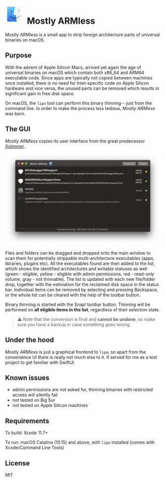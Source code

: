 # ![](Armless/Assets.xcassets/AppIcon.appiconset/snap64.png) Mostly ARMless

Mostly ARMless is a small app to strip foreign architecture parts of universal binaries on macOS.

## Purpose

With the advent of Apple Silicon Macs, arrived yet again the age of universal binaries on macOS which contain both x86_64 and ARM64 executable code. Since apps are typically not copied between machines once installed, there is no need for Intel-specific code on Apple Silicon hardware and vice versa, the unused parts can be removed which results in significant gain in free disk space.

On macOS, the `lipo` tool can perform this binary thinning-- just from the command line. In order to make the process less tedious, _Mostly ARMless_ was born.

## The GUI

_Mostly ARMless_ copies its user interface from the great predecessor [_Xslimmer_](https://xslimmer.com). 

![main window](docs/main.png)

Files and folders can be dragged and dropped onto the main window to scan them for potentially strippable multi-architecture executables (apps, libraries, plugins etc). All the executables found are then added to the list, which shows the identified architectures and writable statuses as well (green - eligible, yellow - eligible with admin permissions, red - read-only volume, gray - not thinnable). The list is updated with each new file/folder drop, together with the estimation for the reclaimed disk space in the status bar. Individual items can be removed by selecting and pressing Backspace, or the whole list can be cleared with the help of the toolbar button.

Binary thinning is started with the Snap! toolbar button. Thinning will be performed on **all eligible items in the list**, regardless of their selection state. 

> ⚠️ Note that the conversion is final and **cannot be undone**, so make sure you have a backup in case something goes wrong.

## Under the hood

_Mostly ARMless_ is just a graphical frontend to `lipo`, so apart from the convenience UI there is really not much else to it. It served for me as a test project to get familiar with SwiftUI.

## Known issues

- admin permissions are not asked for, thinning binaries with restricted access will silently fail
- not tested on Big Sur
- not tested on Apple Silicon machines

## Requirements

To build: Xcode 11.7+

To run: macOS Catalina (10.15) and above, with `lipo` installed (comes with Xcode/Command Line Tools)

## License

MIT
